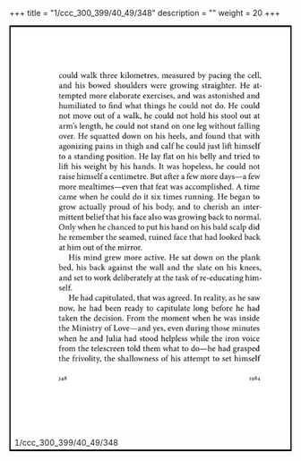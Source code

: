 +++
title = "1/ccc_300_399/40_49/348"
description = ""
weight = 20
+++

<table style="border:2px solid black;max-width:800px;max-height:800px;" 
><tr><td><img class="center-fit-jpg"
src="/jpg_/out_jpg_1984__348.jpg"  >1/ccc_300_399/40_49/348</img></td></tr></table>